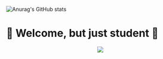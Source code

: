 ![Anurag's GitHub stats](https://github-readme-stats.vercel.app/api?username=choitjddn0311&hide=contribs,prs&show_icons=true&theme=graywhite)

<h1>👾 Welcome, but just student 👾</h1>
<div align="center">
<!--   <img src="https://www.wyzowl.com/wp-content/uploads/2021/12/tenor.gif"> -->
  <img src="https://mblogthumb-phinf.pstatic.net/MjAyMDEwMjJfMTMw/MDAxNjAzMzc1NTY1Mjky.VuT6CYMhfLvvgIjY07XQApDUEp5xEV6SiqxLOK1ouCQg.5KJgbQXVaGHQSMKleoZ8qa-YvmCX9u-FWETcZ51qP_gg.GIF.mmj5202/1583843323477.gif?type=w800">
</div>
